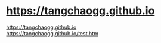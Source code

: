 # https://tangchaogg.github.io
https://tangchaogg.github.io<br>
https://tangchaogg.github.io/test.htm
<br>
<script>
  aler('sssss');
</script>
